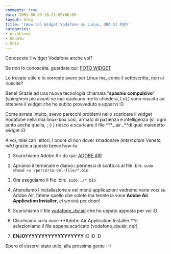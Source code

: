 ```yaml
---
comments: true
date: 2009-06-03 18:21:09+00:00
layout: blog
title: '[How-to] Widget Vodafone su Linux, ORA SI PUÒ!'
categories:
- ArchLinux
- Ubuntu
- Unix
---
```


Conoscete il widget Vodafone anche voi?

Se non lo conoscete, guardate qui: [FOTO WIDGET](http://www.allfreeportal.com/imghost/images/534660w1.png)

Lo trovate utile e lo vorreste avere per Linux ma, come il sottoscritto, non ci riuscite?

Bene! Grazie ad una nuova tecnologia chiamata "**spasmo compulsivo**" (spiegherò più avanti se mai qualcuno me lo chiederà, LoL) sono riuscito ad ottenere il widget che ho subito provveduto a upparvi :D

Come avrete intuito, avevo parecchi problemi nello scaricare il widget Vodafone nella mia linux-box così, armato di pazienza e intelligenza (si, ogni tanto anche quella, ;-) ) riesco a scaricare il file ***_.air _**di quel maledetto widget :D

A voi, miei cari lettori, l'onore di non dover smadonare _(intercalare Veneto, ndr)_ grazie a questo breve how-to:



	
  1. Scarichiamo Adobe Air da qui: [ADOBE AIR](http://get.adobe.com/it/air/)

	
  2. Apriamo il terminale e diamo i permessi di scrittura al file .bin: `sudo chmod +x /percorso-del-file/*.bin`

	
  3. Ora eseguiamo il file .bin:` sudo ./*.bin`

	
  4. Attendiamo l'installazione e nel menù applicazioni vedremo varie voci su Adobe Air, fatene quello che volete ma tenete la voce **Adobe Air Application Installer**, ci servirà per dopo!

	
  5. Scarichiamo il file [vodafone_dw.air](http://www.megaupload.com/?d=JYUI69M2) che ho uppato apposta per voi :D

	
  6. Clicchiamo sulla voce **Adobe Air Application Installer **e selezioniamo il file appena scaricato (vodafone_dw.air, _ndr_)

	
  7. **ENJOYYYYYYYYYYYYYYYYYY** :D :D :D


Spero di esservi stato utile, alla prossima gente :-)
